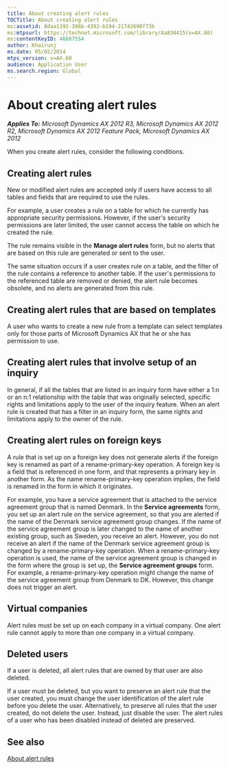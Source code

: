 ```yaml
---
title: About creating alert rules
TOCTitle: About creating alert rules
ms:assetid: 8daa1191-386b-4392-b194-21742698f73b
ms:mtpsurl: https://technet.microsoft.com/library/Aa834415(v=AX.60)
ms:contentKeyID: 46687554
author: Khairunj
ms.date: 05/02/2014
mtps_version: v=AX.60
audience: Application User
ms.search.region: Global
---
```


# About creating alert rules 


_**Applies To:** Microsoft Dynamics AX 2012 R3, Microsoft Dynamics AX 2012 R2, Microsoft Dynamics AX 2012 Feature Pack, Microsoft Dynamics AX 2012_

When you create alert rules, consider the following conditions.

## Creating alert rules

New or modified alert rules are accepted only if users have access to all tables and fields that are required to use the rules.

For example, a user creates a rule on a table for which he currently has appropriate security permissions. However, if the user's security permissions are later limited, the user cannot access the table on which he created the rule.

The rule remains visible in the **Manage alert rules** form, but no alerts that are based on this rule are generated or sent to the user.

The same situation occurs if a user creates rule on a table, and the filter of the rule contains a reference to another table. If the user's permissions to the referenced table are removed or denied, the alert rule becomes obsolete, and no alerts are generated from this rule.

## Creating alert rules that are based on templates

A user who wants to create a new rule from a template can select templates only for those parts of Microsoft Dynamics AX that he or she has permission to use.

## Creating alert rules that involve setup of an inquiry

In general, if all the tables that are listed in an inquiry form have either a 1:n or an n:1 relationship with the table that was originally selected, specific rights and limitations apply to the user of the inquiry feature. When an alert rule is created that has a filter in an inquiry form, the same rights and limitations apply to the owner of the rule.

## Creating alert rules on foreign keys

A rule that is set up on a foreign key does not generate alerts if the foreign key is renamed as part of a rename-primary-key operation. A foreign key is a field that is referenced in one form, and that represents a primary key in another form. As the name rename-primary-key operation implies, the field is renamed in the form in which it originates.

For example, you have a service agreement that is attached to the service agreement group that is named Denmark. In the **Service agreements** form, you set up an alert rule on the service agreement, so that you are alerted if the name of the Denmark service agreement group changes. If the name of the service agreement group is later changed to the name of another existing group, such as Sweden, you receive an alert. However, you do not receive an alert if the name of the Denmark service agreement group is changed by a rename-primary-key operation. When a rename-primary-key operation is used, the name of the service agreement group is changed in the form where the group is set up, the **Service agreement groups** form. For example, a rename-primary-key operation might change the name of the service agreement group from Denmark to DK. However, this change does not trigger an alert.

## Virtual companies

Alert rules must be set up on each company in a virtual company. One alert rule cannot apply to more than one company in a virtual company.

## Deleted users

If a user is deleted, all alert rules that are owned by that user are also deleted.

If a user must be deleted, but you want to preserve an alert rule that the user created, you must change the user identification of the alert rule before you delete the user. Alternatively, to preserve all rules that the user created, do not delete the user. Instead, just disable the user. The alert rules of a user who has been disabled instead of deleted are preserved.

## See also

[About alert rules](about-alert-rules.md)

  


